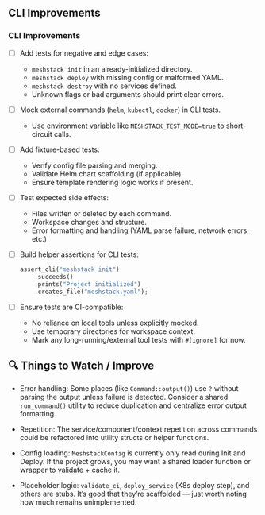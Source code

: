 ## CLI Improvements

### CLI Improvements

- [ ] Add tests for negative and edge cases:
  - `meshstack init` in an already-initialized directory.
  - `meshstack deploy` with missing config or malformed YAML.
  - `meshstack destroy` with no services defined.
  - Unknown flags or bad arguments should print clear errors.

- [ ] Mock external commands (`helm`, `kubectl`, `docker`) in CLI tests.
  - Use environment variable like `MESHSTACK_TEST_MODE=true` to short-circuit calls.

- [ ] Add fixture-based tests:
  - Verify config file parsing and merging.
  - Validate Helm chart scaffolding (if applicable).
  - Ensure template rendering logic works if present.

- [ ] Test expected side effects:
  - Files written or deleted by each command.
  - Workspace changes and structure.
  - Error formatting and handling (YAML parse failure, network errors, etc.)

- [ ] Build helper assertions for CLI tests:
  ```rust
  assert_cli("meshstack init")
      .succeeds()
      .prints("Project initialized")
      .creates_file("meshstack.yaml");
  ```

- [ ] Ensure tests are CI-compatible:
  - No reliance on local tools unless explicitly mocked.
  - Use temporary directories for workspace context.
  - Mark any long-running/external tool tests with `#[ignore]` for now.

## 🔍 Things to Watch / Improve

- Error handling:
  Some places (like `Command::output()`) use `?` without parsing the output unless failure is detected.
  Consider a shared `run_command()` utility to reduce duplication and centralize error output formatting.

- Repetition:
  The service/component/context repetition across commands could be refactored into utility structs or helper functions.

- Config loading:
  `MeshstackConfig` is currently only read during Init and Deploy.
  If the project grows, you may want a shared loader function or wrapper to validate + cache it.

- Placeholder logic:
  `validate_ci`, `deploy_service` (K8s deploy step), and others are stubs.
  It’s good that they’re scaffolded — just worth noting how much remains unimplemented.
